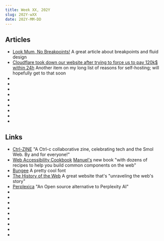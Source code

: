 ```yaml
---
title: Week XX, 202Y
slug: 202Y-wXX
date: 202Y-MM-DD
---
```


## Articles

- [Look Mum, No Breakpoints!](https://robmc.dev/blog/look_mum_no_breakpoints/)
  A great article about breakpoints and fluid design
- [Cloudflare took down our website after trying to force us to pay 120k$ within 24h](https://robindev.substack.com/p/cloudflare-took-down-our-website)
  Another item on my long list of reasons for self-hosting; will hopefully get to that soon
- []()
- []()
- []()
- []()
- []()
- []()
- []()
- []()
- []()

## Links

- [Ctrl-ZINE](https://ctrl-c.club/~loghead/ctrl-zine.html)
  "A Ctrl-c collaborative zine, celebrating tech and the Smol Web. By and for everyone!"
- [Web Accessibility Cookbook](https://accessibility-cookbook.com)
  [Manuel's](https://matuzo.at) new book "with dozens of recipes to help you build common components on the web"
- [Bungee](https://djr.com/bungee)
  A pretty cool font
- [The History of the Web](https://thehistoryoftheweb.com/timeline/)
  A great website that's "unraveling the web's story"
- [Perplexica](https://github.com/ItzCrazyKns/Perplexica)
  "An Open source alternative to Perplexity AI"
- []()
- []()
- []()
- []()
- []()
- []()
- []()
- []()
- []()
